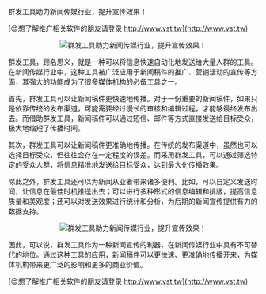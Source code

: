 群发工具助力新闻传媒行业，提升宣传效果！

[😍想了解推广相关软件的朋友请登录 http://www.vst.tw](http://www.vst.tw)

 <center><img src="https://vst.tw/MP4/tuiguang/png/4.png" alt="群发工具助力新闻传媒行业，提升宣传效果！"></center>

群发工具，顾名思义，就是一种可以将信息快速自动化地发送给大量人群的工具。在新闻传媒行业中，这种工具被广泛应用于新闻稿件的推广、营销活动的宣传等方面，其强大的功能成为了很多媒体机构的必备工具之一。

首先，群发工具可以让新闻稿件更快速地传播。对于一份重要的新闻稿件，如果只是依靠传统的发布渠道，可能需要经过漫长的审核和编辑过程，才能够最终发布出去。而借助群发工具，新闻稿件可以通过短信、邮件等方式直接发送给目标受众，极大地缩短了传播时间。

其次，群发工具可以让新闻稿件更准确地传播。在传统的发布渠道中，虽然也可以选择目标受众，但往往会存在一定程度的误差。而采用群发工具，可以通过筛选特定的受众人群，将信息精准地发送给目标受众，达到最大化传播效果。

除此之外，群发工具还可以为新闻从业者带来诸多便利。比如，可以自定义发送时间，让信息在最佳时机推送出去；可以进行多种形式的信息编辑和排版，提高信息质量和美观度；还可以对发送效果进行统计和分析，为后期的新闻宣传提供有力的数据支持。

 <center><img src="https://vst.tw/MP4/tuiguang/png/2.png" alt="群发工具助力新闻传媒行业，提升宣传效果！"></center>

因此，可以说，群发工具作为一种新闻宣传的利器，在新闻传媒行业中具有不可替代的地位。通过这种工具的应用，新闻稿件可以更快速、更准确地传播开来，为媒体机构带来更广泛的影响和更多的商业价值。

[😍想了解推广相关软件的朋友请登录 http://www.vst.tw](http://www.vst.tw)




